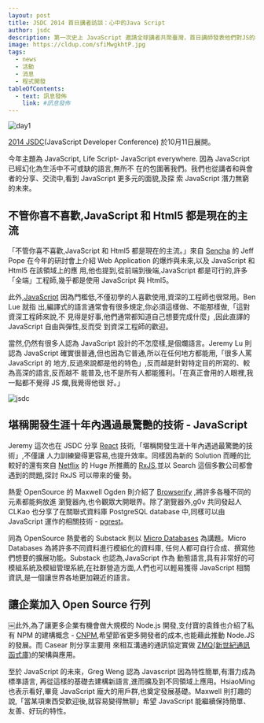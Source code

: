 ```yaml
---
layout: post
title: JSDC 2014 首日講者訪談：心中的Java Script
author: jsdc
description: 第一次史上 JavaScript 邀請全球講者共聚臺灣，首日講師發表他們對JS的看法
image: https://cldup.com/sfiMwgkhtP.jpg
tags:
  - news
  - 活動
  - 消息
  - 程式開發
tableOfContents:
  - text: 訊息發佈
    link: #訊息發佈
---
```


![day1](https://cldup.com/sfiMwgkhtP.jpg)

[2014 JSDC](http://2014.jsdc.tw/)(JavaScript Developer Conference) 於10月11日展開。

今年主題為 JavaScript, Life Script- JavaScript everywhere. 因為 JavaScript 已經幻化為生活中不可或缺的語言,無所不 在的包圍著我們。我們也從講者和與會者的分享、交流中,看到 JavaScript 更多元的面貌,及探 索 JavaScript 潛力無窮的未來。

## 不管你喜不喜歡,JavaScript 和 Html5 都是現在的主流

「不管你喜不喜歡,JavaScript 和 Html5 都是現在的主流。」來自 [Sencha](http://www.sencha.com/) 的 Jeff Pope 在今年的研討會上介紹 Web Application 的爆炸與未來,以及 JavaScript 和 Html5 在該領域上的應 用,他也提到,從前端到後端,JavaScript 都是可行的,許多「全端」工程師,幾乎都是使用 JavaScript 與 Html5。

此外,[JavaScript](http://jsdc.tw/) 因為門檻低,不僅初學的人喜歡使用,資深的工程師也很常用。Ben Lue 就指 出,編譯式的語言通常會有很多規定,你必須這樣做、不能那樣做,「這對資深工程師來說,不 見得是好事,他們通常都知道自己想要完成什麼」,因此直譯的 JavaScript 自由與彈性,反而受 到資深工程師的歡迎。

當然,仍然有很多人認為 JavaScript 設計的不怎麼樣,是個爛語言。Jeremy Lu 則認為 JavaScript 確實很普通,但也因為它普通,所以在任何地方都能用,「很多人罵 JavaScript 的 地方,反過來說都是他的特色」,反而越是針對特定目的所寫的、較為高深的語言,反而越不 能普及,也不是所有人都能獲利。「在真正會用的人眼裡,我一點都不覺得 JS 爛,我覺得他很 好。」

![jsdc](https://cldup.com/ccwGjXxdW6.jpg)

## 堪稱開發生涯十年內遇過最驚艷的技術 - JavaScript

Jeremy 這次也在 JSDC 分享 [React](http://facebook.github.io/react/) 技術,「堪稱開發生涯十年內遇過最驚艷的技術」,不僅讓 人力訓練變得更容易,也提升效率。同樣因為新的 Solution 而睡的比較好的還有來自 [Netflix](https://www.netflix.com/global) 的 Huge 所推薦的 [RxJS](https://github.com/Reactive-Extensions/RxJS),並以 Search 這個多數公司都會遇到的問題,探討 RxJS 可以帶來的優 勢。

熱愛 OpenSource 的 Maxwell Ogden 則介紹了 [Browserify](http://browserify.org/) ,將許多各種不同的元素都能夠放進 瀏覽器內,也令觀眾大開眼界。除了瀏覽器外,g0v 共同發起人 CLKao 也分享了在關聯式資料庫 PostgreSQL database 中,同樣可以由 JavaScript 運作的相關技術 - [pgrest](http://pgre.st/)。

同為 OpenSource 熱愛者的 Substack 則以 [Micro Databases](https://github.com/substack/forkdb) 為講題。Micro Databases 為將許多不同資料進行模組化的資料庫, 任何人都可自行合成、撰寫他們想要的擴展功能。Substack 也認為,JavaScript 作為 動態語言,具有非常好的可模組系統及模組管理系統,在社群營造方面,人們也可以輕易獲得 JavaScript 相關資訊,是一個讓世界各地更加親近的語言。

## 讓企業加入 Open Source 行列

￼此外,為了讓更多企業有機會做大規模的 Node.js 開發,支付寶的袁鋒也介紹了私有 NPM 的建構概念 - [CNPM](http://cnpmjs.org/),希望節省更多開發者的成本,也能藉此推動 Node.JS 的發展。而 Casear 則分享主要用 來相互溝通的通訊協定實做 [ZMQ(新世紀通訊函式庫)](https://github.com/zeromq)的架構與應用。

至於 JavaScript 的未來，Greg Weng 認為 Javascript 因為特性簡單,有潛力成為標準語言, 再從這樣的基礎去建構新語言,進而擴及到不同領域上應用。HsiaoMing 也表示看好,畢竟 JavaScript 龐大的用戶群,也奠定發展基礎。Maxwell 則打趣的說,「當某項東西受歡迎後,就容易變得無聊」希望 JavaScript 能繼續保持簡單、友善、好玩的特性。
